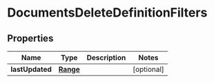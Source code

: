# DocumentsDeleteDefinitionFilters

## Properties
Name | Type | Description | Notes
------------ | ------------- | ------------- | -------------
**lastUpdated** | [**Range**](Range.md) |  |  [optional]
